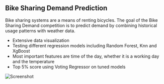 ## Bike Sharing Demand Prediction

Bike sharing systems are a means of renting bicycles. The goal of the Bike Sharing Demand competition is to predict demand by combining historical usage patterns with weather data.



  - Extensive data visualization
  - Testing different regression models including Random Forest, Knn and XgBoost
  - Most important features are time of the day, whether it is a working day and the temperature
  - Top 5% score using Voting Regressor on tuned models
  
  
  ![Screenshot](time.png)
